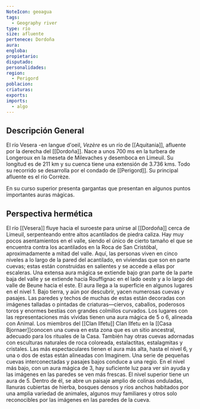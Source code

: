 ```yaml
---
NoteIcon: geoagua
tags:
  - Geography river
type: río
size: afluente
pertenece: Dordoña 
aura: 
engloba: 
propietario: 
disputado: 
personalidades: 
region:
  - Perigord  
poblacion: 
criaturas:
exports:
imports:
  - algo
---
```






## Descripción General

El río Vesera -en langue d'oeil, *Vezère* es un río de [[Aquitania]], afluente por la derecha del [[Dordoña]].  Nace a unos 700 ms en la turbera de Longeroux en la meseta de Milevaches y desemboca en Limeuil. Su longitud es de 211 km y su cuenca tiene una extensión de 3.736 kms.  Todo su recorrido se desarrolla por el condado de [[Perigord]].  Su principal afluente es el río Corrèze. 

En su curso superior presenta gargantas que presentan en algunos puntos importantes auras mágicas.  

## Perspectiva hermética 
El río [[Vesera]] fluye hacia el suroeste para unirse al [[Dordoña]] cerca de Limeuil, serpenteando entre altos acantilados de piedra caliza. Hay muy pocos asentamientos en el valle, siendo el único de cierto tamaño el que se encuentra contra los acantilados en la Roca de San Cristóbal, aproximadamente a mitad del valle. Aquí, las personas viven en cinco niveles a lo largo de la pared del acantilado, en viviendas que son en parte cuevas; estas están construidas en salientes y se accede a ellas por escaleras. Una extensa aura mágica se extiende bajo gran parte de la parte baja del valle y se extiende hacia Rouffignac en el lado oeste y a lo largo del valle de Beune hacia el este. El aura llega a la superficie en algunos lugares en el nivel 1. Bajo tierra, y aún por descubrir, yacen numerosas cuevas y pasajes. Las paredes y techos de muchas de estas están decoradas con imágenes talladas o pintadas de criaturas—ciervos, caballos, poderosos toros y enormes bestias con grandes colmillos curvados. Los lugares con las representaciones más vívidas tienen una aura mágica de 5 o 6, alineada con Animal. Los miembros del [[Clan Ilfetu]] Clan Ilfetu en la [[Casa Bjornaer]]conocen una cueva en esta zona que es un sitio ancestral, adecuado para los rituales de la Casa. También hay otras cuevas adornadas con esculturas naturales de roca coloreada, estalactitas, estalagmitas y cristales. Las más espectaculares tienen el aura más alta, hasta el nivel 6, y una o dos de estas están alineadas con Imaginem. Una serie de pequeñas cuevas interconectadas y pasajes bajos conduce a una regio. En el nivel más bajo, con un aura mágica de 3, hay suficiente luz para ver sin ayuda y las imágenes en las paredes se ven más frescas. El nivel superior tiene un aura de 5. Dentro de él, se abre un paisaje amplio de colinas onduladas, llanuras cubiertas de hierba, bosques densos y ríos anchos habitados por una amplia variedad de animales, algunos muy familiares y otros solo reconocibles por las imágenes en las paredes de la cueva. 


